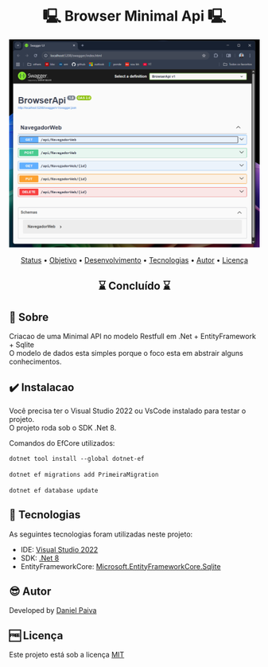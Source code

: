 <h1 align="center"> 🖳 Browser Minimal Api 🖳</h1>

<p align="center">
    <img src="https://github.com/danhpaiva/browser-minimal-api-net-sqlite/blob/main/image/screen.png?raw=true" width="600" alt="BrowserApi">
</p>

<p align="center">
 <a href="#status">Status</a> • 
 <a href="#objective">Objetivo</a> •
 <a href="#installation">Desenvolvimento</a> • 
 <a href="#technology">Tecnologias</a> • 
 <a href="#author">Autor</a> • 
 <a href="#licence">Licença</a>
</p>

<h2 align="center" id=status> 
	⌛ Concluído ⌛
</h2>

<h2 id=objective>📜 Sobre</h2>
Criacao de uma Minimal API no modelo Restfull em .Net + EntityFramework + Sqlite <br>
O modelo de dados esta simples porque o foco esta em abstrair alguns conhecimentos.

<h2 id=installation>✔️ Instalacao</h2>

Você precisa ter o Visual Studio 2022 ou VsCode instalado para testar o projeto.</br>
O projeto roda sob o SDK .Net 8.

Comandos do EfCore utilizados:

~~~
dotnet tool install --global dotnet-ef

dotnet ef migrations add PrimeiraMigration

dotnet ef database update
~~~

<h2 id=technology>🧰 Tecnologias</h2>

As seguintes tecnologias foram utilizadas neste projeto:

- IDE: <a href="https://visualstudio.microsoft.com/pt-br/vs/">Visual Studio 2022</a>
- SDK: <a href="https://dotnet.microsoft.com/pt-br/download/dotnet/8.0">.Net 8</a>
- EntityFrameworkCore: <a href="https://www.nuget.org/packages/microsoft.entityframeworkcore.sqlite">Microsoft.EntityFrameworkCore.Sqlite</a>
  
<h2 id=author>😎 Autor</h2>

Developed by <a href="https://www.linkedin.com/in/danhpaiva/" target="_blank">Daniel Paiva</a>

<h2 id=licence>🆓 Licença</h2>

Este projeto está sob a licença
<a href="https://github.com/danhpaiva/browser-minimal-api-net-sqlite/blob/main/LICENSE" target="_blank">MIT</a>
